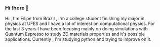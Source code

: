 ### Hi there 👋
Hi , I'm Filipe from Brazil , I'm a college student finishing my major in physics at UFES and I have a lot of interest on computational physics. For the last 3 years I have been focusing mainly on doing simulations with Quantum Espresso to study 2D materials properties and it's possible applications. Currently , I'm studying python and trying to improve on it.
<!--
**lipetik/lipetik** is a ✨ _special_ ✨ repository because its `README.md` (this file) appears on your GitHub profile.

Here are some ideas to get you started:

- 🔭 I’m currently working on ...
- 🌱 I’m currently learning ...
- 👯 I’m looking to collaborate on ...
- 🤔 I’m looking for help with ...
- 💬 Ask me about ...
- 📫 How to reach me: ...
- 😄 Pronouns: ...
- ⚡ Fun fact: ...
-->
